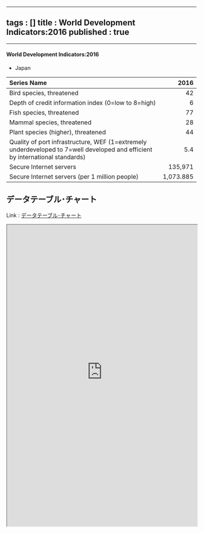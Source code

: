 
---
tags : []
title : World Development Indicators:2016
published : true
---


***


#### World Development Indicators:2016


- Japan


<table id = 'amcc' width = '100%'>
 <thead>
  <tr>
   <th style="text-align:left;"> Series Name </th>
   <th style="text-align:right;"> 2016 </th>
  </tr>
 </thead>
<tbody>
  <tr>
   <td style="text-align:left;"> Bird species, threatened </td>
   <td style="text-align:right;"> 42 </td>
  </tr>
  <tr>
   <td style="text-align:left;"> Depth of credit information index (0=low to 8=high) </td>
   <td style="text-align:right;"> 6 </td>
  </tr>
  <tr>
   <td style="text-align:left;"> Fish species, threatened </td>
   <td style="text-align:right;"> 77 </td>
  </tr>
  <tr>
   <td style="text-align:left;"> Mammal species, threatened </td>
   <td style="text-align:right;"> 28 </td>
  </tr>
  <tr>
   <td style="text-align:left;"> Plant species (higher), threatened </td>
   <td style="text-align:right;"> 44 </td>
  </tr>
  <tr>
   <td style="text-align:left;"> Quality of port infrastructure, WEF (1=extremely underdeveloped to 7=well developed and efficient by international standards) </td>
   <td style="text-align:right;"> 5.4 </td>
  </tr>
  <tr>
   <td style="text-align:left;"> Secure Internet servers </td>
   <td style="text-align:right;"> 135,971 </td>
  </tr>
  <tr>
   <td style="text-align:left;"> Secure Internet servers (per 1 million people) </td>
   <td style="text-align:right;"> 1,073.885 </td>
  </tr>
</tbody>
</table>

## データテーブル･チャート


Link : [データテーブル･チャート](http://knowledgevault.saecanet.com/charts/am-consulting.co.jp-WorldDevelopmentIndicators.html)


<iframe src="http://knowledgevault.saecanet.com/charts/am-consulting.co.jp-WorldDevelopmentIndicators.html" width="100%" height="800px"></iframe>
